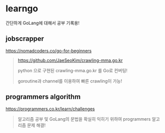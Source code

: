 # learngo

간단하게 GoLang에 대해서 공부 기록용!

## jobscrapper
https://nomadcoders.co/go-for-beginners

> https://github.com/JaeSeoKim/crawling-mma.go.kr
>
> python 으로 구현된 crawling-mma.go.kr 를 Go로 컨버팅!
>
> goroutine과 channel를 이용하여 빠른 crawling이 가능!

## programmers algorithm
https://programmers.co.kr/learn/challenges

> 알고리즘 공부 및 GoLang의 문법을 확실히 익히기 위하여 programmers 알고리즘 문제 해결!
